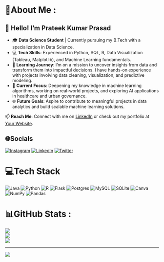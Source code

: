 # 💫About Me :
## 👋 Hello! I’m Prateek Kumar Prasad

- 🎓 **Data Science Student** | Currently pursuing my B.Tech with a specialization in Data Science.
- 💻 **Tech Skills**: Experienced in Python, SQL, R, Data Visualization (Tableau, Matplotlib), and Machine Learning fundamentals.
- 🚀 **Learning Journey**: I’m on a mission to uncover insights from data and transform them into impactful decisions. I have hands-on experience with projects involving data cleaning, visualization, and predictive modeling.
- 🎯 **Current Focus**: Deepening my knowledge in machine learning algorithms, working on real-world projects, and exploring AI applications in healthcare and urban governance.
- 🌐 **Future Goals**: Aspire to contribute to meaningful projects in data analytics and build scalable machine learning solutions.

📫 **Reach Me**: Connect with me on [LinkedIn](www.linkedin.com/in/prateekkp) or check out my portfolio at [Your Website](https://prateekkp.github.io/).


## 🌐Socials
[![Instagram](https://img.shields.io/badge/Instagram-%23E4405F.svg?logo=Instagram&logoColor=white)](https://instagram.com/prateeek_kp) [![LinkedIn](https://img.shields.io/badge/LinkedIn-%230077B5.svg?logo=linkedin&logoColor=white)](https://linkedin.com/in/www.linkedin.com/in/prateekkp) [![Twitter](https://img.shields.io/badge/Twitter-%231DA1F2.svg?logo=Twitter&logoColor=white)](https://twitter.com/https://twitter.com/prateek_k_p) 

# 💻Tech Stack
![Java](https://img.shields.io/badge/java-%23ED8B00.svg?style=flat&logo=java&logoColor=white) ![Python](https://img.shields.io/badge/python-3670A0?style=flat&logo=python&logoColor=ffdd54) ![R](https://img.shields.io/badge/r-%23276DC3.svg?style=flat&logo=r&logoColor=white) ![Flask](https://img.shields.io/badge/flask-%23000.svg?style=flat&logo=flask&logoColor=white) ![Postgres](https://img.shields.io/badge/postgres-%23316192.svg?style=flat&logo=postgresql&logoColor=white) ![MySQL](https://img.shields.io/badge/mysql-%2300f.svg?style=flat&logo=mysql&logoColor=white) ![SQLite](https://img.shields.io/badge/sqlite-%2307405e.svg?style=flat&logo=sqlite&logoColor=white) ![Canva](https://img.shields.io/badge/Canva-%2300C4CC.svg?style=flat&logo=Canva&logoColor=white) ![NumPy](https://img.shields.io/badge/numpy-%23013243.svg?style=flat&logo=numpy&logoColor=white) ![Pandas](https://img.shields.io/badge/pandas-%23150458.svg?style=flat&logo=pandas&logoColor=white)
# 📊GitHub Stats :
![](https://github-readme-stats.vercel.app/api?username=prateekkp&theme=darcula&hide_border=false&include_all_commits=true&count_private=false)<br/>
![](https://github-readme-streak-stats.herokuapp.com/?user=prateekkp&theme=darcula&hide_border=false)<br/>
![](https://github-readme-stats.vercel.app/api/top-langs/?username=prateekkp&theme=darcula&hide_border=false&include_all_commits=true&count_private=false&layout=compact)

---
[![](https://visitcount.itsvg.in/api?id=prateekkp&icon=0&color=0)](https://visitcount.itsvg.in)
